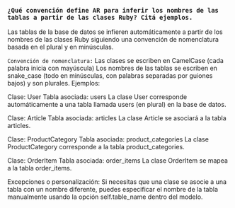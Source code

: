 ### ```¿Qué convención define AR para inferir los nombres de las tablas a partir de las clases Ruby? Citá ejemplos.```

Las tablas de la base de datos se infieren automáticamente a partir de los nombres de las clases Ruby siguiendo una convención de nomenclatura basada en el plural y en minúsculas.

`Convención de nomenclatura:`
Las clases se escriben en CamelCase (cada palabra inicia con mayúscula)
Los nombres de las tablas se escriben en snake_case (todo en minúsculas, con palabras separadas por guiones bajos) y son plurales.
Ejemplos:

Clase: User
Tabla asociada: users
La clase User corresponde automáticamente a una tabla llamada users (en plural) en la base de datos.

Clase: Article
Tabla asociada: articles
La clase Article se asociará a la tabla articles.

Clase: ProductCategory
Tabla asociada: product_categories
La clase ProductCategory corresponde a la tabla product_categories.

Clase: OrderItem
Tabla asociada: order_items
La clase OrderItem se mapea a la tabla order_items.

Excepciones o personalización:
Si necesitas que una clase se asocie a una tabla con un nombre diferente, puedes especificar el nombre de la tabla manualmente usando la opción self.table_name dentro del modelo. 